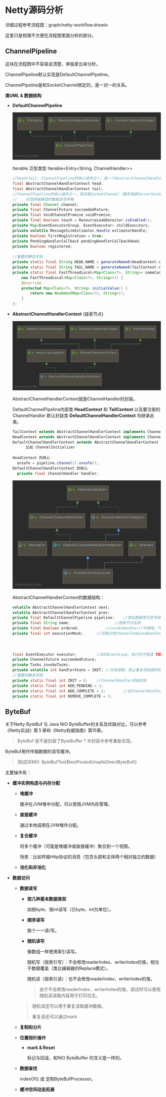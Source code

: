 # Netty源码分析

详细过程参考流程图：graph/netty-workflow.drawio

这里只是梳理不方便在流程图里面分析的部分。



## ChannelPipeline

这块在流程图中不容易说清楚，单独拿出来分析。

ChannelPipeline默认实现是DefaultChannelPipeline。

ChannelPipeline是和SocketChannel绑定的，是一对一的关系。

**类UML & 数据结构**

+ **DefaultChannelPipeline**

  ![](picture/DefaultChannelPipeline-UML.png)

  Iterable 泛型类型 Iterable<Entry<String, ChannelHandler>>

  ```java
  //head+tail: ChannelPipeline的核心组件之一，是一个AbstractChannelHandlerContext的链表
  final AbstractChannelHandlerContext head;
  final AbstractChannelHandlerContext tail;
  //ChannelPipeline的核心组件之一，其实是SocketChannel（服务端是ServerSocketChannel,客户端是SocektChannel），
  //	实现网络通信的数据读写传输
  private final Channel channel;
  private final ChannelFuture succeededFuture;
  private final VoidChannelPromise voidPromise;
  private final boolean touch = ResourceLeakDetector.isEnabled();
  private Map<EventExecutorGroup, EventExecutor> childExecutors;
  private volatile MessageSizeEstimator.Handle estimatorHandle;
  private boolean firstRegistration = true;
  private PendingHandlerCallback pendingHandlerCallbackHead;
  private boolean registered;
  
  //重要的静态字段
  private static final String HEAD_NAME = generateName0(HeadContext.class);
  private static final String TAIL_NAME = generateName0(TailContext.class);
  private static final FastThreadLocal<Map<Class<?>, String>> nameCaches =
      new FastThreadLocal<Map<Class<?>, String>>() {
      @Override
      protected Map<Class<?>, String> initialValue() {
          return new WeakHashMap<Class<?>, String>();
      }
  };
  ```

+ **AbstractChannelHandlerContext** (链表节点)

  ![](picture/AbstractChannelHandlerContext-UML.png)

  AbstractChannelHandlerContext就是ChannelHandler的封装。

  DefaultChannelPipeline内部类 **HeadContext** 和 **TailContext** 以及要注册的 ChannelHandler 默认封装类 **DefaultChannelHandlerContext** 均继承此类。

  ```java
  TailContext extends AbstractChannelHandlerContext implements ChannelInboundHandler
  HeadContext extends AbstractChannelHandlerContext implements ChannelOutboundHandler, ChannelInboundHandler
  DefaultChannelHandlerContext extends AbstractChannelHandlerContext
      	比如 ChannelInitializer 
  
  HeadContext 的核心
  	unsafe = pipeline.channel().unsafe();
  DefaultChannelHandlerContext 的核心
  	private final ChannelHandler handler;
  ```

  ![](picture/ChannelInitializer-UML.png)

  AbstractChannelHandlerContext的数据结构：

  ```java
  volatile AbstractChannelHandlerContext next;
  volatile AbstractChannelHandlerContext prev;
  private final DefaultChannelPipeline pipeline;	//类似数据库冗余字段，主要是为了方便查pipeline中的信息
  private final String name;					//链表节点名称
  private final boolean ordered;			//invokeHandler()中使用，TODO
  private final int executionMask;		//可跳过的ChannelInboundHandler 、ChannelOutboundHandler方法位标志（1不可跳过、0跳过）, 方法上加@Skip注解可跳过
  																		//一共17位，低1位标识实现的ChannelHandlerContext的exceptionCaught方法是否可跳过
  																		//中8位标识实现的哪些ChannelInboundHandler方法可跳过，
  																		//高8位标识实现的哪些ChannelOutboundHandler方法可跳过
  final EventExecutor executor;			//NIOEventLoop，执行时才赋值 TODO
  private ChannelFuture succeededFuture;
  private Tasks invokeTasks;
  private volatile int handlerState = INIT;	//并发控制，防止重复添加相同的channelHandler到链表，原理是自旋CAS。
  //重要的静态字段
  private static final int INIT = 0;	//ChannelHandler初始状态
  private static final int ADD_PENDING = 1;
  private static final int ADD_COMPLETE = 2;		//此ChannelHandler成功加入链表的状态
  private static final int REMOVE_COMPLETE = 3;
  ```



## ByteBuf

关于Netty ByteBuf 与 Java NIO ByteBuffer的关系及优缺对比，可以参考《Netty实战》第５章和《Netty权威指南》第15章。

> ByteBuf 是不是封装了ByteBuffer ? 半封装半参考重新实现。

ByteBuf用作传输数据的读写缓冲。

> 测试DEMO: ByteBufTest$testPooledUnsafeDirectByteBuf()

主要操作有：

+ **缓冲实例构造与内存分配**

  + **堆缓冲**

    缓冲在JVM堆中分配，可以使用JVM内存管理。

  + **直接缓冲**

    通过本地调用在JVM堆外分配。

  + **复合缓冲**

    将多个缓冲（可能是堆缓冲或直接缓冲）聚合到一个视图。

    场景：比如传输Http协议的消息（包含头部和主体两个相对独立的数据）

  + **池化和非池化**

+ **数据访问**

  + **数据读写**

    + **按几种基本数据类型**

      如按byte、按int读写（已byte、int为单位）。

    + **顺序读写**

      挨个一一读/写。

    + **随机读写**

      像数组一样使用索引读写。
    
      随机写（按索引写）：不会修改readerIndex、writerIndex的值，相当于数据覆盖（类比编辑器的Replace模式）。
    
      随机读（按索引读）：也不会修改readerIndex、writerIndex的值。
    
      > 由于不会修改readerIndex、writerIndex的值，调试时可以使用随机读读取内容用于打印日志。
    >
      > 随机读还可以用于重复读取缓冲数据。
    >
      > 重复读还可以通过mark

  + **复制和分片**
  
  + **位置指针操作**
  
    + **mark & Reset**
  
      标记与回滚，和NIO ByteBuffer 的含义是一样的。
  
  + **数据查找**
  
    indexOf() 或 定制ByteBufProcessor。
  
  + **缓冲空间动态拓展**
  
    



